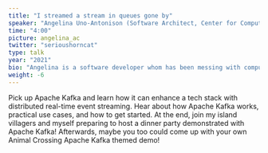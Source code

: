 ```yaml
---
title: "I streamed a stream in queues gone by"
speaker: "Angelina Uno-Antonison (Software Architect, Center for Computational Genomics and Data Science @ University of Alabama at Birmingham)"
time: "4:00"
picture: angelina_ac
twitter: "serioushorncat"
type: talk
year: "2021"
bio: "Angelina is a software developer whom has been messing with computers since she was a tot. Angelina works as a senior developer in the Center for Computational Genomics and Data Science under the direction of Dr. Elizabeth Worthey within the University of Alabama at Birmingham (UAB) School of Medicine. Outside work, Angelina helps organizing a local tech conference, WeRockIT Conf, and mentors within the community. Beyond work she freelances as a french horn player, enjoys k-dramas, plays video and board games, and adventures with her kiddos."
weight: -6
---
```


Pick up Apache Kafka and learn how it can enhance a tech stack with distributed real-time event streaming. Hear about how Apache Kafka works, practical use cases, and how to get started. At the end, join my island villagers and myself preparing to host a dinner party demonstrated with Apache Kafka! Afterwards, maybe you too could come up with your own Animal Crossing Apache Kafka themed demo!